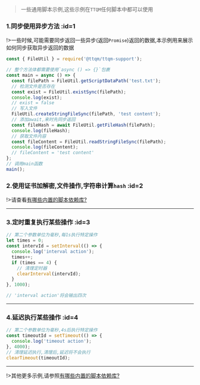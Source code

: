 > 一些通用脚本示例,这些示例在`TTQM`任何脚本中都可以使用

### 1.同步使用异步方法 :id=1

!>一些时候,可能需要同步返回一些异步(返回`Promise`)返回的数据,本示例用来展示如何同步获取异步返回的数据

```javascript
const { FileUtil } = require('@ttqm/ttqm-support');

// 整个方法体都需要使用`async () => {}`包裹
const main = async () => {
  const filePath = FileUtil.getScriptDataPath('test.txt');
  // 检测文件是否存在
  const exist = FileUtil.existSync(filePath);
  console.log(exist);
  // exist = false
  // 写入文件
  FileUtil.createStringFileSync(filePath, 'test content');
  // 添加await,来时先同步返回
  const fileHash = await FileUtil.getFileHash(filePath);
  console.log(fileHash);
  // 获取文件内容
  const fileContent = FileUtil.readStringFileSync(filePath);
  console.log(fileContent);
  // fileContent = 'test content'
};
// 调用main函数
main();
```

### 2.使用证书加解密,文件操作,字符串计算`hash` :id=2

!>请查看[有哪些内置的脚本依赖库?](zh-cn/question/built-in-module?id=_6)

---

### 3.定时重复执行某些操作 :id=3

```javascript
// 第二个参数单位为毫秒,每1s执行特定操作
let times = 0;
const intervId = setInterval(() => {
  console.log('interval action');
  times++;
  if (times == 4) {
    // 清理定时器
    clearInterval(intervId);
  }
}, 1000);

// 'interval action'将会输出四次
```

---

### 4.延迟执行某些操作 :id=4

```javascript
// 第二个参数单位为毫秒,4s后执行特定操作
const timeoutId = setTimeout(() => {
  console.log('timeout action');
}, 4000);
// 清理延迟执行,清理后,延迟将不会执行
clearTimeout(timeoutId);
```

---

!>其他更多示例,请参照[有哪些内置的脚本依赖库?](zh-cn/question/built-in-module)
